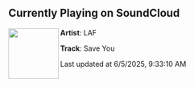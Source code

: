 ## Currently Playing on SoundCloud

[<img align="left" width="100" src="https://i1.sndcdn.com/artworks-EV75QFI2hAmSJ9Zt-Z535Ww-t500x500.jpg">](https://soundcloud.com/laf_music/save-you)

**Artist**: LAF 

**Track**: Save You

Last updated at 6/5/2025, 9:33:10 AM
